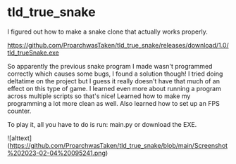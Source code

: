 # tld_true_snake
I figured out how to make a snake clone that actually works properly. 

https://github.com/ProarchwasTaken/tld_true_snake/releases/download/1.0/tld_trueSnake.exe

So apparently the previous snake program I made wasn't programmed correctly which causes some bugs, I found a solution though! I tried doing deltatime on the project but I guess it really doesn't have that much of an effect on this type of game. I learned even more about running a program across multiple scripts so that's nice! Learned how to make my programming a lot more clean as well. Also learned how to set up an FPS counter.

To play it, all you have to do is run: main.py or download the EXE.

![alttext] (https://github.com/ProarchwasTaken/tld_true_snake/blob/main/Screenshot%202023-02-04%20095241.png)
